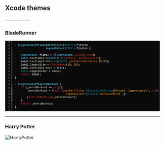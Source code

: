 ## Xcode themes
=========
### BladeRunner
![BladeRunner](./bladerunner.png?raw=true)

----
### Harry Potter
![HarryPotter](./HarryPotter.png?raw=true)
